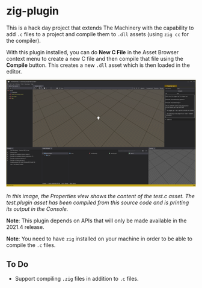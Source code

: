 # zig-plugin

This is a hack day project that extends The Machinery with the capability to add `.c` files to a project and compile them to `.dll` assets (using `zig cc` for the compiler).

With this plugin installed, you can do **New C File** in the Asset Browser context menu to create a new C file and then compile that file using the **Compile** button. This creates a new `.dll` asset which is then loaded in the editor.

![screenshot](screenshot.png)

*In this image, the Properties view shows the content of the test.c asset. The test.plugin asset has been compiled from this source code and is printing its output in the Console.*

**Note**: This plugin depends on APIs that will only be made available in the 2021.4 release.

**Note**: You need to have `zig` installed on your machine in order to be able to compile the `.c` files.

## To Do

* Support compiling `.zig` files in addition to `.c` files.